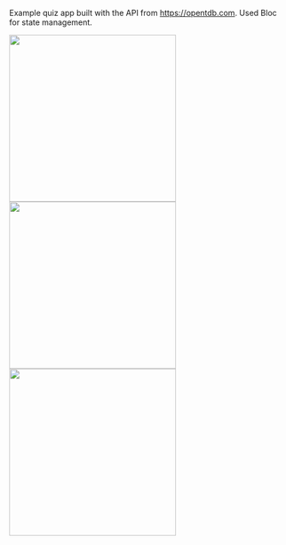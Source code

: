 Example quiz app built with the API from https://opentdb.com.
Used Bloc for state management.

<img src="https://user-images.githubusercontent.com/128369412/235916103-7beab457-063b-4cd7-80c3-27ed4b805a3b.jpg" width="300"/>  <img src="https://user-images.githubusercontent.com/128369412/235916122-771c5c3e-5c40-4e04-9c4b-6b2edf6e77b8.jpg" width="300"/>  <img src="https://user-images.githubusercontent.com/128369412/235916128-45d07e54-1dbb-4ee3-b9eb-1b4b2caef8bc.jpg" width="300"/>
